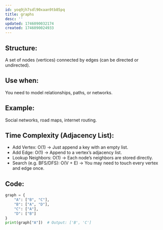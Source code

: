 ```yaml
---
id: yoq9jh7sdl90xaan9tb85pq
title: graphs
desc: ''
updated: 1746090032174
created: 1746090024933
---
```


## Structure:
A set of nodes (vertices) connected by edges (can be directed or undirected).

## Use when:
You need to model relationships, paths, or networks.

## Example:
Social networks, road maps, internet routing.

## Time Complexity (Adjacency List):
- Add Vertex: O(1) → Just append a key with an empty list.
- Add Edge: O(1) → Append to a vertex’s adjacency list.
- Lookup Neighbors: O(1) → Each node’s neighbors are stored directly.
- Search (e.g. BFS/DFS): O(V + E) → You may need to touch every vertex and edge once.

## Code:
```python
graph = {
    "A": ["B", "C"],
    "B": ["A", "D"],
    "C": ["A"],
    "D": ["B"]
}
print(graph["A"])  # Output: ['B', 'C']